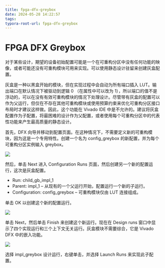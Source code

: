 ```yaml
---
title: fpga-dfx-greybox
date: 2024-05-28 14:22:57
tags:
typora-root-url: fpga-dfx-greybox
---
```


# FPGA DFX Greybox

对于某些设计，期望的设备初始配置可能是一个在可重构分区中没有任何功能的映像，或者可能还没有可重构模块可用来实现。可以使用静态设计驻留来创建灰盒配置。

灰盒是一种以黑盒开始的模块，但在实现过程中会自动为所有端口插入 LUT。输出端口在默认情况下被驱动到逻辑 0 （在属性中可以改为 1），所以端口的值不是浮动的，可以在没有有效可重构模块的情况下处理设计。尽管带有灰盒的配置可以作为父运行，但仅在不存在其他可重构模块或使用预算约束来优化可重构分区接口布局时才建议这样做。因此，这个功能在 Vivado IDE 中是不允许的。建议将灰盒配置作为子配置，将最困难的设计作为父配置，或者使用每个可重构分区中的代表性功能来产生最高质量的静态设计。

首先，DFX 向导并移动到配置页面。在这种情况下，不需要定义新的可重构模块，因为这是一个专用特性。创建一个名为 config_greybox 的新配置，并为每个可重构分区实例输入 greybox。

![](1.png)

然后，单击 Next 进入 Configuration Runs 页面，然后创建另一个新的配置运行，这次是灰盒配置。

- Run: child_gb_impl_1
- Parent: impl_1 – 从现有的一个父运行开始，配置运行一个新的子运行。
- Configuration: config_greybox – 可重构模块仅由 LUT 连接组成。

单击 OK 以创建这个新的配置运行。

![](2.png)

单击 Next，然后单击 Finish 来创建这个新运行。现在在 Design runs 窗口中显示了四个实现运行和三个上下文无关运行。灰盒模块不需要综合，它是 Vivado DFX 中的嵌入功能。

![](3.png)

选择 impl_greybox 设计运行，右键单击，并选择 Launch Runs 来实现此子配置。